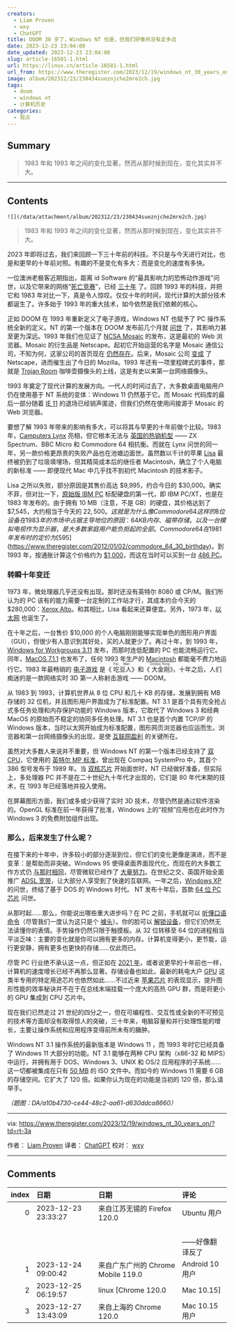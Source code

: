 ```yaml
---
creators:
  - Liam Proven
  - wxy
  - ChatGPT
title: DOOM 30 岁了，Windows NT 也是，但我们好像并没有走多远
date: 2023-12-23 23:04:00
date_updated: 2023-12-23 23:04:00
slug: article-16501-1.html
url: https://linux.cn/article-16501-1.html
url_from: https://www.theregister.com/2023/12/19/windows_nt_30_years_on/?td=rt-3a
image: album/202312/23/230434sueznjche2mre2ch.jpg
tags:
  - doom
  - windows nt
  - 计算机历史
categories:
  - 观点
---
```


## Summary

> 1983 年和 1993 年之间的变化显著，然而从那时候到现在，变化其实并不大。

***

<!-- more -->

## Contents

`![](/data/attachment/album/202312/23/230434sueznjche2mre2ch.jpg)`

> 
> 1983 年和 1993 年之间的变化显著，然而从那时候到现在，变化其实并不大。
> 
> 
> 

2023 年即将过去，我们来回顾一下三十年前的科技。不只是与今天进行对比，也是和更早的十年前对照。有趣的不是变化有多大：而是变化的速度有多快。

一位澳洲老极客近期指出，距离 id Software 的“最具影响力的恐怖动作游戏”问世，以及它带来的网络“[死亡竞赛](https://www.theregister.com/2018/12/10/doom_turns_25/)”，已经 [三十年](https://www.theregister.com/2023/12/11/doom_30th_anniversary_sigil_wad/) 了。回顾 1993 年的科技，并把它和 1983 年对比一下，真是令人惊叹。仅仅十年的时间，现代计算的大部分技术都诞生了。许多始于 1993 年的重大技术，如今依然是我们依赖的核心。

正如 DOOM 在 1993 年重新定义了电子游戏，Windows NT 也赋予了 PC 操作系统全新的定义。NT 的第一个版本在 DOOM 发布前几个月就 [问世](https://www.theregister.com/2013/08/01/windows_nt_anniversary/) 了，其影响力甚至更为深远。1993 年我们也见证了 [NCSA Mosaic](https://www.theregister.com/2013/04/26/mosaic_20_anniversary/) 的发布，这是最初的 Web 浏览器。Mosaic 的衍生品是 Netscape。起初它开始运营的名字是 Mosaic 通信公司，不知为何，这家公司的首页现在 [仍然存在](http://home.mcom.com/)。后来，Mosaic 公司 [变成](https://www.davetitus.com/mozilla/) 了 Netscape，进而催生出了今日的 Mozilla。1993 年还有一项里程碑式的事件，那就是 [Trojan Room](https://www.theregister.com/2001/03/07/worlds_first_webcam_coffee_pot/) 咖啡壶摄像头的上线，这是有史以来第一台网络摄像头。

1993 年奠定了现代计算的发展方向。一代人的时间过去了，大多数桌面电脑用户仍在使用基于 NT 系统的变体：Windows 11 仍然基于它。而 Mosaic 代码库的最后一部分随着 [IE 11](https://www.theregister.com/2022/06/14/bye_bye_ie/) 的退场已经销声匿迹，但我们仍然在使用间接源于 Mosaic 的 Web 浏览器。

要想了解 1993 年带来的影响有多大，可以将其与早更的十年前做个比较。1983 年，[Camputers Lynx](https://www.theregister.com/2013/03/20/feature_the_story_of_the_camputers_lynx/) 亮相，但它根本无法与 [英国的热销机型](https://www.theregister.com/2013/01/03/charted_1983_home_computer_sales_in_uk/) —— ZX Spectrum、BBC Micro 和 Commodore 64 相抗衡。而就在 Lynx 问世的同一年，另一款价格更昂贵的失败产品也在池塘边面世。虽然数以千计的苹果 [Lisa](https://www.theregister.com/2013/01/18/feature_apple_lisa_is_30/) 最终被扔到了垃圾填埋场，但其精简成本后的继任者 Macintosh，确立了个人电脑的新标准 —— 即便现代 Mac 中几乎找不到初代 Macintosh 的技术影子。

Lisa 之所以失败，部分原因是其售价高达 $9,995，约合今日的 $30,000。确实不菲，但对比一下，[原始版 IBM PC](https://www.theregister.com/2007/11/17/tob_ibm_personal_computer/) 标配硬盘的第一代，即 IBM PC/XT，也是在 1983 年发布的。由于拥有 10 MB（注意，不是 GB）的硬盘，其价格达到了 $7,545，大约相当于今天的 $22,500。这就是为什么像 Commodore 64 这样的 8 位设备在 1983 年的市场中占据主导地位的原因：64 KB 内存、磁带存储，以及一台模拟电视作为显示器，是大多数家庭用户能负担起的全部。Commodore 64 在 1981 年发布时的定价为 [$595](https://www.theregister.com/2012/01/02/commodore_64_30_birthday)。到 1993 年，按通胀计算这个价格约为 [$1,000](https://tools.carboncollective.co/inflation/us/1981/595/1993/)，而这在当时可以买到一台 [486 PC](https://www.latimes.com/archives/la-xpm-1993-12-24-fi-5121-story.html)。

### ~~转瞬~~十年变迁

1973 年，微处理器几乎还没有出现。那时还没有英特尔 8080 或 CP/M。我们所认为的 PC 该有的能力需要一台定制的工作站才行，其成本约合今天的 $280,000：[Xerox Alto](https://www.theregister.com/2023/03/16/the_xerox_alto_50_years/)。和其相比，Lisa 看起来还算便宜。另外，1973 年，[以太网](https://www.theregister.com/2023/06/30/ethernet_50th_birthday/) 也诞生了。

在十年之后，一台售价 $10,000 的个人电脑刚刚能够实现单色的图形用户界面（GUI），但很少有人意识到其好处，买的人就更少了。再过十年，到 1993 年，[Windows for Workgroups 3.11](https://www.theregister.com/2008/07/11/microsoft_retires_windows_311_for_workgroups/) 发布，而那时连低配置的 PC 也能流畅运行它。同年，[MacOS 7.1.1](https://apple.fandom.com/wiki/System_7.1.1) 也发布了，任何 1993 年生产的 [Macintosh](https://everymac.com/systems/by_year/macs-released-in-1993.html) 都能毫不费力地运行它。1983 年最畅销的 [电子游戏](https://www.simplyeighties.com/top-5-home-video-games-from-1983.php) 是《<ruby> 吃豆人 <rt>  Pac Man </rt></ruby>》和《<ruby> 大金刚 <rt>  Donkey Kong </rt></ruby>》，十年之后，人们痴迷的是一款网络实时 3D 第一人称射击游戏 —— DOOM。

从 1983 到 1993，计算机世界从 8 位 CPU 和几十 KB 的存储，发展到拥有 MB 存储的 32 位机，并且图形用户界面成为了标准配置。NT 3.1 是首个具有完全抢占式多任务处理和内存保护功能的 Windows 版本，它取代了 Windows 3 和经典 MacOS 的原始而不稳定的协同多任务处理。NT 3.1 也是首个内置 TCP/IP 的 Windows 版本，当时以太网开始成为标准配置，图形网页浏览器也应运而生。浏览器和第一台网络摄像头的出现，是使 [互联网盈利](https://www.youtube.com/watch?v=LTJvdGcb7Fs) 的关键所在。

虽然对大多数人来说并不重要，但 Windows NT 的第一个版本已经支持了 [双 CPU](http://www.os2museum.com/wp/nt-3-1-smp/comment-page-1/)，它使用的 [英特尔 MP 标准](https://www.theregister.com/1999/07/01/the_register_is_five_years/)，曾出现在 Compaq SystemPro 中，其首个 386 型号发布于 1989 年。当 [双核芯片](https://www.theregister.com/2004/12/14/intel_dual-core/) 开始面世时，NT 已经做好准备，但实际上，多处理器 PC 并不是在二十世纪九十年代才出现的，它们是 80 年代末期的技术，在 1993 年已经落地并投入使用。

在屏幕图形方面，我们或多或少获得了实时 3D 技术，尽管仍然是通过软件渲染的。OpenGL 标准在前一年获得了批准，Windows 上的“视频”应用也在此时作为 Windows 3 的免费附加组件出现。

### 那么，后来发生了什么呢？

在接下来的十年中，许多较小的部分逐渐到位，但它们的变化更像是演进，而不是变革：是帮助而非突破。Windows 95 使得桌面界面现代化，而现在的大多数工作方式仍 [与那时相同](https://www.theregister.com/2022/05/17/linux_desktop_feature/)，尽管微软已经作了 [大量努力](https://www.theregister.com/2013/06/03/thank_microsoft_for_linux_desktop_fail/)。在世纪之交，英国开始全面推广 [ADSL 宽带](https://www.theregister.com/2000/04/27/what_the_hell_is_bt/)，让大部分人享受到了快速的互联网。一年之后，[Windows XP](https://www.theregister.com/2001/10/25/winxp_london_launch/) 的问世，终结了基于 DOS 的 Windows 时代。 NT 发布十年后，首款 [64 位 PC 芯片](https://www.theregister.com/2003/04/22/amd_launches_opteron/) 问世。

从那时起……那么，你能说出哪些重大进步吗？在 PC 之前，手机就可以 [听懂口语命令](https://www.theregister.com/2011/10/05/apple_predicted_siri_in_1987/)（尽管我们一度认为这只是个 [噱头](https://www.theregister.com/2011/10/05/iphone_4s/?page=2)）。你的脸可以 [解锁设备](https://www.theregister.com/2017/11/14/is_facial_recognition_good_enough/)，但它们仍然无法读懂你的表情。手势操作仍然只限于触摸板。从 32 位转移至 64 位的进程相当平淡乏味：主要的变化就是你可以拥有更多的内存。计算机变得更小，更节能，运行更安静，拥有更多也更快的存储……仅此而已。

尽管 PC 行业绝不承认这一点，但正如在 [2021 年](https://www.theregister.com/2021/10/28/intels_gelsinger_moore/)，或者说更早的十年前也一样，计算机的速度增长已经不再那么显著。存储设备也如此，最新的耗电大户 [GPU](https://www.theregister.com/2022/11/18/nvidia_flawsuit_4090/) 这类半专用的特定用途芯片也依然如此……不过近来 [苹果芯片](https://www.theregister.com/2023/10/31/apple_m3_cpus_macbook_pro_imac/) 的表现显示，提升图形性能的效率秘诀并不在于在总线末端挂载一个庞大的高热 GPU 群，而是将更小的 GPU 集成到 CPU 芯片中。

现在我们已然走过 21 世纪的四分之一，但在可编程性、交互性或全新的不可预见的技术等方面却没有取得惊人的突破，三十年来，电脑容量和并行处理性能的增长，主要让操作系统和应用程序变得前所未有的臃肿。

Windows NT 3.1 操作系统的最新版本是 Windows 11 ，而 1993 年时它已经具备了 Windows 11 大部分的功能。NT 3.1 能够在两种 CPU 架构（x86-32 和 MIPS）中运行，并拥有用于 DOS、Windows 3、UNIX 和 OS/2 应用程序的子系统…… 这一切都被集成在只有 [50 MB](https://winworldpc.com/product/windows-nt-3x/31) 的 ISO 文件中。而如今的 Windows 11 需要 6 GB 的存储空间。它扩大了 120 倍。如果你认为现在的功能是当初的 120 倍，那么请举手。

*（题图：DA/a10b4730-ce44-48c2-aa61-d630ddca8660）*

---

via: <https://www.theregister.com/2023/12/19/windows_nt_30_years_on/?td=rt-3a>

作者： [Liam Proven](https://www.theregister.com/Author/Liam-Proven) 译者： [ChatGPT](https://linux.cn/lctt/ChatGPT) 校对： [wxy](https://github.com/wxy)

***

## Comments

|   index | 日期                | 日期                                               | 评论                                                                     |
|--------:|:--------------------|:---------------------------------------------------|:-------------------------------------------------------------------------|
|       0 | 2023-12-23 23:33:27 | 来自江苏无锡的 Firefox 120.0|Ubuntu 用户           | “在 PC 出现之前，手机就可以 听懂口语命令”<br />                    |
|         |                     |                                                    | <br />                                                             |
|         |                     |                                                    | ——好像翻译反了                                                           |
|       1 | 2023-12-24 09:00:42 | 来自广东广州的 Chrome Mobile 119.0|Android 10 用户 | 在使用Doom Emacs之前，我都没有听说过Doom，因为我很少玩游戏。       |
|       2 | 2023-12-25 06:19:57 | linux [Chrome 120.0|Mac 10.15]                     | 是翻译错了，应该是“在 PC 之前，手机就可以听懂口语命令了”           |
|       3 | 2023-12-27 13:43:09 | 来自上海的 Chrome 120.0|Mac 10.15 用户             | 也有如此感触的时候还当是自己老了 所以开始怀念过去了 是时候被淘汰了 |
